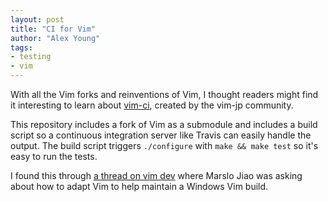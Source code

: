 ```yaml
---
layout: post
title: "CI for Vim"
author: "Alex Young"
tags: 
- testing
- vim
---
```


With all the Vim forks and reinventions of Vim, I thought readers might find it interesting to learn about [vim-ci](https://github.com/vim-jp/vim-ci), created by the vim-jp community.

This repository includes a fork of Vim as a submodule and includes a build script so a continuous integration server like Travis can easily handle the output.  The build script triggers `./configure` with `make && make test` so it's easy to run the tests.

I found this through [a thread on vim dev](https://groups.google.com/d/msg/vim_dev/V5NxRJI_oOY/VBdUY3OU_AYJ) where Marslo Jiao was asking about how to adapt Vim to help maintain a Windows Vim build.
